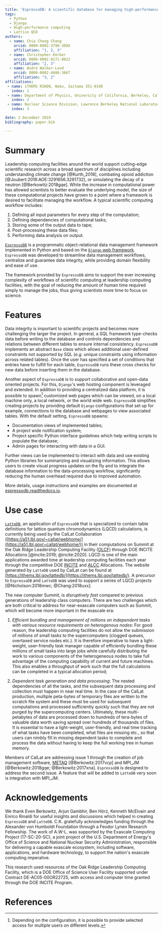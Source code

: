 ```yaml
---
title: 'EspressoDB: A scientific database for managing high-performance computing workflow'
tags:
  - Python
  - Django
  - High-performance computing
  - Lattice QCD
authors:
  - name: Chia Cheng Chang
    orcid: 0000-0002-3790-309X
    affiliation: "1, 2, 3"
  - name: Christopher Körber
    orcid: 0000-0002-9271-8022
    affiliation: "2, 3"
  - name: André Walker-Loud
    orcid: 0000-0002-4686-3667
    affiliation: "3, 2"
affiliations:
 - name: iTHEMS RIKEN, Wako, Saitama 351-0198
   index: 1
 - name: Department of Physics, University of California, Berkeley, California 94720
   index: 2
 - name: Nuclear Science Division, Lawrence Berkeley National Laboratory, Berkeley, California 94720
   index: 3

date: 3 December 2019
bibliography: paper.bib

---
```


# Summary

Leadership computing facilities around the world support cutting-edge scientific research across a broad spectrum of disciplines including understanding climate change [@Kurth_2018], combating opioid addiction [@Joubert:2018:AOE:3291656.3291732], or simulating the decay of a neutron [@Berkowitz:2018gqe].
While the increase in computational power has allowed scientists to better evaluate the
underlying model, the size of these computational projects have grown to a point where
a framework is desired to facilitate managing the workflow.
A typical scientific computing workflow includes:

1. Defining all input parameters for every step of the computation;
2. Defining dependencies of computational tasks;
3. Storing some of the output data to tape;
4. Post-processing these data files;
5. Performing data analysis on output.

[``EspressoDB``](https://github.com/callat-qcd/espressodb/) is a programmatic object-relational data management framework implemented in Python and based on the [``Django`` web framework](https://www.djangoproject.com).
``EspressoDB`` was developed to streamline data management workflows, centralize and guarantee data integrity, while providing domain flexibility and ease of use.

The framework provided by ``EspressoDB`` aims to support the ever increasing complexity of workflows of scientific computing at leadership computing facilities, with the goal of reducing the amount of human time required simply to manage the jobs, thus giving scientists more time to focus on science.

# Features
Data integrity is important to scientific projects and becomes more challenging the larger the project.
In general, a SQL framework type-checks data before writing to the database and controls dependencies and relations between different tables to ensure internal consistency.
 ``EspressoDB`` implements an abstract ``Base`` class which allows additional user-defined constraints not supported by SQL (*e.g.* unique constraints using information across related tables).
Once the user has specified a set of conditions that entries have to fulfill for each table, ``EspressoDB`` runs these cross checks for new data before inserting them in the database.

Another aspect of ``EspressoDB`` is to support collaborative and open-data oriented projects.
For this, ``Django``'s web hosting component is leveraged and extended.
In addition to providing a centralized data platform, it is possible to spawn[^1] customized web pages which can be viewed, on a local machine only, a local network, or the world wide web.
``EspressoDB`` simplifies creating projects by providing default ``Django`` configurations that set up for example, connections to the database and webpages to view associated tables.
With the default setting, ``EspressoDB`` spawns:

* Documentation views of implemented tables;
* A project wide notification system;
* Project specific Python interface guidelines which help writing scripts to populate the database;
* Admin pages for interacting with data in a GUI.

Further views can be implemented to interact with data and use existing Python libraries for summarizing and visualizing information.
This allows users to create visual progress updates on the fly and to integrate the database information to the data-processing workflow, significantly reducing the human overhead required due to improved automation.

More details, usage instructions and examples are documented at [espressodb.readthedocs.io](https://espressodb.readthedocs.io).

[^1]: Depending on the configuration, it is possible to provide selected access for multiple users on different levels.


# Use case
[``LatteDB``](https://github.com/callat-qcd/lattedb/), an application of ``EspressoDB`` that is specialized to contain table definitions for lattice quantum chromodynamics (LQCD) calculations, is currently being used by the CalLat Collaboration ([https://a51.lbl.gov/~callat/webhome/](https://a51.lbl.gov/~callat/webhome/)) in their computations on Summit at the Oak Ridge Leadership Computing Facility ([OLCF](https://www.olcf.ornl.gov)) through DOE INCITE Allocations [@incite:2019; @incite:2020].  LQCD is one of the main applications awarded time at leadership computing facilities each year through the competitive DOE [INCITE](https://www.doeleadershipcomputing.org) and [ALCC](https://science.osti.gov/ascr/Facilities/Accessing-ASCR-Facilities/ALCC) Allocations. The website generated by ``LatteDB`` used by CalLat can be found at [https://ithems.lbl.gov/lattedb/](https://ithems.lbl.gov/lattedb/). A precursor to ``EspressoDB`` and ``LatteDB`` was used to support a series of LQCD projects
[@Nicholson:2018mwc; @Chang:2018uxx].

The new computer Summit, is _disruptively fast_ compared to previous generations of leadership class computers.  There are two challenges which are both critical to address for near-exascale computers such as Summit, which will become more important in the exascale era:

1. _Efficient bundling and management of millions on independent tasks with various resource requirements on heterogenous nodes_:
For good reason, the leadership computing facilities do not allow the submission of millions of small tasks to the supercomputers (clogged queues, overtaxed service nodes etc.).  It is therefore imperative to have a light-weight, user-friendly task manager capable of efficiently bundling these millions of small tasks into large jobs while carefully distributing the work to various components of the heterogeneous nodes to take full advantage of the computing capability of current and future machines.  This also enables a throughput of work such that the full calculations can be completed in a typical allocation period;

2. _Dependent task generation and data processing_:
The nested dependencies of all the tasks, and the subsequent data processing and collection must happen in near real time.  In the case of the CalLat production, multiple peta-bytes of temporary files are written to the scratch file system and these must be used for subsequent computations and processed sufficiently quickly such that they are not purged by the supercomputing centers.  Ultimately, these multi-petabytes of data are processed down to hundreds of tera-bytes of valuable data worth saving spread over hundreds of thousands of files.  It is essential to have a light-weight, user-friendly, and real time tracking of what tasks have been completed, what files are missing etc., so that users can nimbly fill in missing dependent tasks to complete and process the data without having to keep the full working tree in human memory.

Members of CalLat are addressing issue 1 through the creation of job management software, [METAQ](https://github.com/evanberkowitz/metaq) [@Berkowitz:2017vcp] and MPI_JM [@Berkowitz:2018gqe; @Berkowitz:2017xna].  ``EspressoDB`` is designed to address the second issue.  A feature that will be added to ``LatteDB`` very soon is integration with MPI_JM.


# Acknowledgements

We thank Even Berkowitz, Arjun Gambhir, Ben Hörz,  Kenneth McElvain and Enrico Rinaldi for useful insights and discussions which helped in creating ``EspressoDB`` and ``LatteDB``.
C.K. gratefully acknowledges funding through the Alexander von Humboldt Foundation through a Feodor Lynen Research Fellowship.
The work of A.W-L. was supported by the Exascale Computing Project (17-SC-20-SC), a joint project of the U.S. Department of Energy's Office of Science and National Nuclear Security Administration, responsible for delivering a capable exascale ecosystem, including software, applications, and hardware technology, to support the nation's exascale computing imperative. 

This research used resources of the Oak Ridge Leadership Computing Facility, which is a DOE Office of Science User Facility supported under Contract DE-AC05-00OR22725, with access and computer time granted through the DOE INCITE Program.

# References

